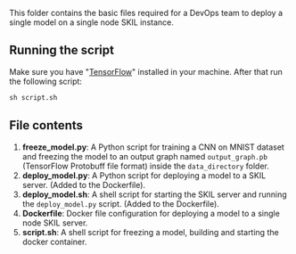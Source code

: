 This folder contains the basic files required for a DevOps team to deploy a single model on a single node SKIL instance.

## Running the script
Make sure you have "[TensorFlow](https://www.tensorflow.org/install/)" installed in your machine. After that run the following script:

```cmd
sh script.sh
```

## File contents
1. **freeze_model.py**: A Python script for training a CNN on MNIST dataset and freezing the model to an output graph named `output_graph.pb` (TensorFlow Protobuff file format) inside the `data_directory` folder. 
2. **deploy_model.py**: A Python script for deploying a model to a SKIL server. (Added to the Dockerfile). 
3. **deploy_model.sh**: A shell script for starting the SKIL server and running the `deploy_model.py` script. (Added to the Dockerfile).
4. **Dockerfile**: Docker file configuration for deploying a model to a single node SKIL server. 
5. **script.sh**: A shell script for freezing a model, building and starting the docker container.